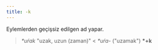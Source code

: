```yaml
---
title: -k
---
```

Eylemlerden geçişsiz edilgen ad yapar.

> _*uŕak_ "uzak, uzun (zaman)" < _\*uŕa-_ ("uzamak") **\*+k**

